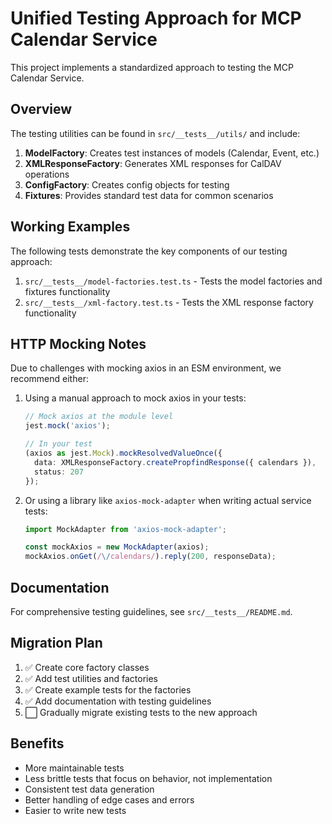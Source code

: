 # Unified Testing Approach for MCP Calendar Service

This project implements a standardized approach to testing the MCP Calendar Service.

## Overview

The testing utilities can be found in `src/__tests__/utils/` and include:

1. **ModelFactory**: Creates test instances of models (Calendar, Event, etc.)
2. **XMLResponseFactory**: Generates XML responses for CalDAV operations
3. **ConfigFactory**: Creates config objects for testing
4. **Fixtures**: Provides standard test data for common scenarios

## Working Examples

The following tests demonstrate the key components of our testing approach:

1. `src/__tests__/model-factories.test.ts` - Tests the model factories and fixtures functionality
2. `src/__tests__/xml-factory.test.ts` - Tests the XML response factory functionality

## HTTP Mocking Notes

Due to challenges with mocking axios in an ESM environment, we recommend either:

1. Using a manual approach to mock axios in your tests:
   ```typescript
   // Mock axios at the module level
   jest.mock('axios');

   // In your test
   (axios as jest.Mock).mockResolvedValueOnce({
     data: XMLResponseFactory.createPropfindResponse({ calendars }),
     status: 207
   });
   ```

2. Or using a library like `axios-mock-adapter` when writing actual service tests:
   ```typescript
   import MockAdapter from 'axios-mock-adapter';

   const mockAxios = new MockAdapter(axios);
   mockAxios.onGet(/\/calendars/).reply(200, responseData);
   ```

## Documentation

For comprehensive testing guidelines, see `src/__tests__/README.md`.

## Migration Plan

1. ✅ Create core factory classes
2. ✅ Add test utilities and factories
3. ✅ Create example tests for the factories
4. ✅ Add documentation with testing guidelines
5. ⬜ Gradually migrate existing tests to the new approach

## Benefits

- More maintainable tests
- Less brittle tests that focus on behavior, not implementation
- Consistent test data generation
- Better handling of edge cases and errors
- Easier to write new tests